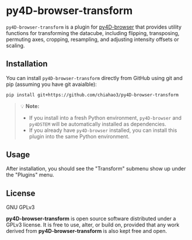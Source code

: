 # py4D-browser-transform

`py4D-browser-transform` is a plugin for [py4D-browser](https://github.com/sezelt/py4D-browser) that provides utility functions for transforming the datacube, including flipping, transposing, permuting axes, cropping, resampling, and adjusting intensity offsets or scaling.

## Installation 
You can install `py4D-browser-transform` directly from GitHub using git and pip (assuming you have git avaialble):
```bash
pip install git+https://github.com/chiahao3/py4D-browser-transform
```

> 💡 **Note:** 
> - If you install into a fresh Python environment, `py4D-browser` and `py4DSTEM` will be automatically installed as dependencies.
> - If you already have `py4D-browser` installed, you can install this plugin into the same Python environment.

## Usage
After installation, you should see the "Transform" submenu show up under the "Plugins" menu.

## License

GNU GPLv3

**py4D-browser-transform** is open source software distributed under a GPLv3 license.
It is free to use, alter, or build on, provided that any work derived from **py4D-browser-transform** is also kept free and open.
